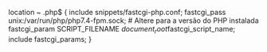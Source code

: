 location ~ \.php$ {
        include snippets/fastcgi-php.conf;
        fastcgi_pass unix:/var/run/php/php7.4-fpm.sock;  # Altere para a versão do PHP instalada
        fastcgi_param SCRIPT_FILENAME $document_root$fastcgi_script_name;
        include fastcgi_params;
    }
